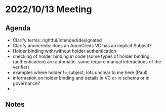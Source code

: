 # 2022/10/13 Meeting

## Agenda

- Clarify terms: rightful/intended/designated
- Clarify anoncreds: does an AnonCreds VC has an implicit Subject?
- Holder binding with/without holder authentication
- checking of holder binding in code (some types of holder binding (authentication) are automatic, some require manual interactions of the verifier)
- examples where holder != subject, lots unclear to me here (Paul)
- information on holder binding and details in VC or in schema or in governance?
- ...

## Notes

